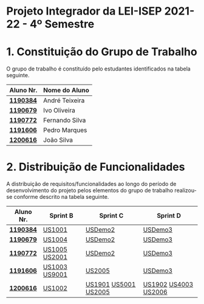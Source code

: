 # Projeto Integrador da LEI-ISEP 2021-22 - 4º Semestre

# 1. Constituição do Grupo de Trabalho

O grupo de trabalho é constituído pelo estudantes identificados na tabela seguinte.

| Aluno Nr.	   | Nome do Aluno			    |
|--------------|------------------------------|
| **[1190384](../1190384/ListaFuncionalidadesEstudante.md)**    | André Teixeira               |
| **[1190679](../1190679/ListaFuncionalidadesEstudante.md)**    | Ivo Oliveira                 |
| **[1190772](../1190772/ListaFuncionalidadesEstudante.md)**    | Fernando Silva               |
| **[1191606](../1191606/ListaFuncionalidadesEstudante.md)**    | Pedro Marques                |
| **[1200616](../1200616/ListaFuncionalidadesEstudante.md)**    | João Silva                   |


# 2. Distribuição de Funcionalidades ###

A distribuição de requisitos/funcionalidades ao longo do período de desenvolvimento do projeto pelos elementos do grupo de trabalho realizou-se conforme descrito na tabela seguinte.

| Aluno Nr.	| Sprint B | Sprint C | Sprint D |
|------------|----------|----------|----------|
| [**1190384**](../1190384/ListaFuncionalidadesEstudante.md)| [US1001](../docs/US1001/ProcessoEngenhariaFuncionalidade.md)| [USDemo2](/docs/USDemo2)| [USDemo3](/docs/USDemo3) |
| [**1190679**](../1190679/ListaFuncionalidadesEstudante.md)| [US1004](../1190679/US1004/ProcessoEngenhariaFuncionalidade.md)| [USDemo2](/docs/USDemo2)| [USDemo3](/docs/USDemo3) |
| [**1190772**](../1190772/ListaFuncionalidadesEstudante.md)| [US1005](../1190772/US1005/ProcessoEngenhariaFuncionalidade.md) [US2001](../1190772/US2001/ProcessoEngenhariaFuncionalidade.md)| [USDemo2](/docs/USDemo2)| [USDemo3](/docs/USDemo3) |
| [**1191606**](../1191606/ListaFuncionalidadesEstudante.md)| [US1003](../1191606/SprintB/US1003/ProcessoEngenhariaFuncionalidade.md) [US9001](../1191606/SprintB/US9001/ProcessoEngenhariaFuncionalidade.md)| [US2005](../1191606/US2005/ProcessoEngenhariaFuncionalidade.md)| [USDemo3](/docs/USDemo3) |
| [**1200616**](../1200616/ListaFuncionalidadesEstudante.md)| [US1002](../1200616/US1002/ProcessoEngenhariaFuncionalidade.md)| [US1901](../1200616/US1901/ProcessoEngenhariaFuncionalidade.md) [US5001](../1200616/US5001/ProcessoEngenhariaFuncionalidade.md) [US2005](../1191606/US2005/ProcessoEngenhariaFuncionalidade.md)| [US1902](../1200616/US1902/ProcessoEngenhariaFuncionalidade.md) [US4003](../1200616/US4003/ProcessoEngenhariaFuncionalidade.md) [US2006](../1200616/US2006/ProcessoEngenhariaFuncionalidade.md)|

